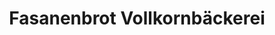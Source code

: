 ---
title: "Fasanenbrot Vollkornbäckerei"
url: /karlsruhe/fasanenbrot-vollkornbaeckerei/
shop: Bäckerei
---